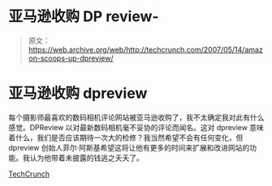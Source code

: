 # 亚马逊收购 DP review-

> 原文：<https://web.archive.org/web/http://techcrunch.com/2007/05/14/amazon-scoops-up-dpreview/>

# 亚马逊收购 dpreview

每个摄影师最喜欢的数码相机评论网站被亚马逊收购了，我不太确定我对此有什么感觉。DPReview 以对最新数码相机毫不妥协的评论而闻名。这对 dpreview 意味着什么，我们是否应该期待一次大的检修？我当然希望不会有任何变化，但 dpreview 创始人菲尔·阿斯基希望这将让他有更多的时间来扩展和改进网站的功能。我认为他带着未披露的钱逃之夭夭了。

[TechCrunch](https://web.archive.org/web/20210228015239/http://www.beta.techcrunch.com/2007/05/14/amazon-acquires-dpreviewcom/)